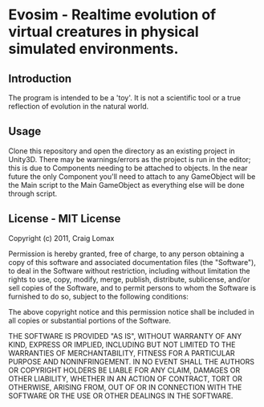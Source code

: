 # Evosim - Realtime evolution of virtual creatures in physical simulated environments.
## Introduction
The program is intended to be a 'toy'. It is not a scientific tool or a true reflection of evolution in the natural world.

## Usage
Clone this repository and open the directory as an existing project in Unity3D. There may be warnings/errors as the project is run in the editor; this is due to Components needing to be attached to objects. In the near future the only Component you'll need to attach to any GameObject will be the Main script to the Main GameObject as everything else will be done through script.

## License - MIT License
Copyright (c) 2011, Craig Lomax


Permission is hereby granted, free of charge, to any person obtaining a copy of this software and associated documentation files (the "Software"), to deal in the Software without restriction, including without limitation the rights to use, copy, modify, merge, publish, distribute, sublicense, and/or sell copies of the Software, and to permit persons to whom the Software is furnished to do so, subject to the following conditions:

The above copyright notice and this permission notice shall be included in all copies or substantial portions of the Software.

THE SOFTWARE IS PROVIDED \"AS IS\", WITHOUT WARRANTY OF ANY KIND, EXPRESS OR IMPLIED, INCLUDING BUT NOT LIMITED TO THE WARRANTIES OF MERCHANTABILITY, FITNESS FOR A PARTICULAR PURPOSE AND NONINFRINGEMENT. IN NO EVENT SHALL THE AUTHORS OR COPYRIGHT HOLDERS BE LIABLE FOR ANY CLAIM, DAMAGES OR OTHER LIABILITY, WHETHER IN AN ACTION OF CONTRACT, TORT OR OTHERWISE, ARISING FROM, OUT OF OR IN CONNECTION WITH THE SOFTWARE OR THE USE OR OTHER DEALINGS IN THE SOFTWARE.
